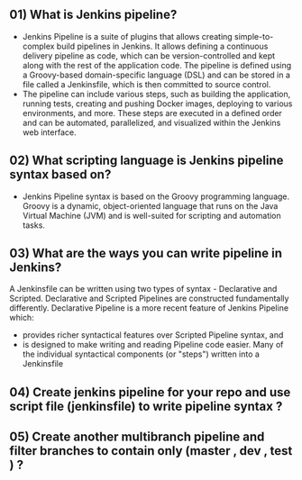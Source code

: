 ## 01) What is Jenkins pipeline?
- Jenkins Pipeline is a suite of plugins that allows creating simple-to-complex build pipelines in Jenkins. It allows defining a continuous delivery pipeline as code, which can be version-controlled and kept along with the rest of the application code. The pipeline is defined using a Groovy-based domain-specific language (DSL) and can be stored in a file called a Jenkinsfile, which is then committed to source control.
- The pipeline can include various steps, such as building the application, running tests, creating and pushing Docker images, deploying to various environments, and more. These steps are executed in a defined order and can be automated, parallelized, and visualized within the Jenkins web interface.

## 02) What scripting language is Jenkins pipeline syntax based on?
- Jenkins Pipeline syntax is based on the Groovy programming language. Groovy is a dynamic, object-oriented language that runs on the Java Virtual Machine (JVM) and is well-suited for scripting and automation tasks. 

## 03) What are the ways you can write pipeline in Jenkins?
A Jenkinsfile can be written using two types of syntax - Declarative and Scripted.
Declarative and Scripted Pipelines are constructed fundamentally differently. Declarative Pipeline is a more recent feature of Jenkins Pipeline which:
- provides richer syntactical features over Scripted Pipeline syntax, and 
- is designed to make writing and reading Pipeline code easier. 
Many of the individual syntactical components (or "steps") written into a Jenkinsfile

## 04) Create jenkins pipeline for your repo and use script file (jenkinsfile) to write pipeline syntax ? 
 
## 05) Create another multibranch pipeline and filter branches to contain only (master , dev , test ) ? 

